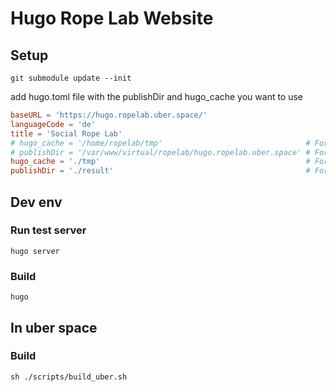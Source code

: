 
# Hugo Rope Lab Website

## Setup
```shell
git submodule update --init
```
add hugo.toml file with the publishDir and hugo_cache you want to use 
```toml
baseURL = 'https://hugo.ropelab.uber.space/'
languageCode = 'de'
title = 'Social Rope Lab'
# hugo_cache = '/home/ropelab/tmp'                                # For uberspace
# publishDir = '/var/www/virtual/ropelab/hugo.ropelab.uber.space' # For uberspace
hugo_cache = './tmp'                                              # For local dev
publishDir = './result'                                           # For local dev
```

## Dev env
### Run test server
```shell
hugo server
```

### Build
```shell
hugo
```


## In uber space 
### Build
```shell
sh ./scripts/build_uber.sh
```